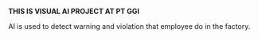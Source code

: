 **THIS IS VISUAL AI PROJECT AT PT GGI**

AI is used to detect warning and violation that employee do in the factory.
